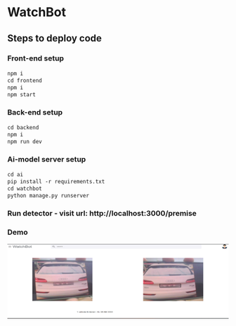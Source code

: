 # WatchBot

## Steps to deploy code

### Front-end setup
```shell
npm i
cd frontend
npm i
npm start
```
### Back-end setup
```shell
cd backend
npm i
npm run dev
```
### Ai-model server setup
```shell
cd ai
pip install -r requirements.txt
cd watchbot
python manage.py runserver
```


### Run detector - visit url: http://localhost:3000/premise

### Demo
![Sample ScreenShot](data/image2.png)
